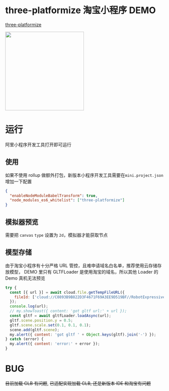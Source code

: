 # three-platformize 淘宝小程序 DEMO

[three-platformize](https://github.com/deepkolos/three-platformize)

<div>
  <img src="https://raw.githubusercontent.com/deepkolos/three-platformize-demo-taobao/master/demo.gif" width="250" alt="" style="display:inline-block;"/>
</div>

# 运行

阿里小程序开发工具打开即可运行

## 使用

如果不使用 rollup 做额外打包，新版本小程序开发工具需要在`mini.project.json`增加一下配置

```json
{
  "enableNodeModuleBabelTransform": true,
  "node_modules_es6_whitelist": ["three-platformize"]
}
```

## 模拟器预览

需要把 `canvas` `type` 设置为 `2d`，模拟器才能获取节点

## 模型存储

由于淘宝小程序有十分严格 URL 管控，且难申请域名白名单，推荐使用云存储存放模型，
DEMO 里只有 GLTFLoader 是使用淘宝的域名，所以其他 Loader 的 Demo 真机无法预览

```js
try {
  const [{ url }] = await cloud.file.getTempFileURL({
    fileId: ['cloud://C0893B9B822D3F4671F69A3EE9D519BF//RobotExpressive.glb'],
  });
  console.log(url);
  // my.showToast({ content: 'got gltf url:' + url });
  const gltf = await gltfLoader.loadAsync(url);
  gltf.scene.position.y = 0.5;
  gltf.scene.scale.set(0.1, 0.1, 0.1);
  scene.add(gltf.scene);
  my.alert({ content: 'got gltf ' + Object.keys(gltf).join('-') });
} catch (error) {
  my.alert({ content: 'error:' + error });
}
```

# BUG

~~目前加载 GLB 有问题~~, ~~已适配实现加载 GLB, 还是新版本 IDE 和淘宝有问题~~
